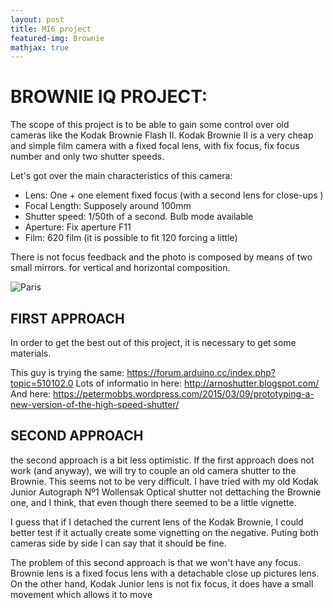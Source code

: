 ```yaml
---
layout: post
title: MI6 project
featured-img: Brownie
mathjax: true
---
```


# BROWNIE IQ PROJECT:

The scope of this project is to be able to gain some control over old cameras like the Kodak Brownie Flash II. Kodak Brownie II is a very cheap and simple film camera with a fixed focal lens, with fix focus, fix focus number and only two shutter speeds. 

Let's got over the main characteristics of this camera:

* Lens: One + one element fixed focus (with a second lens for close-ups )
* Focal Length: Supposely around 100mm
* Shutter speed: 1/50th of a second. Bulb mode available
* Aperture: Fix aperture F11
* Film: 620 film (it is possible to fit 120 forcing a little)

There is not focus feedback and the photo is composed by means of two small mirrors. for vertical and horizontal composition.

<img src="https://www.collection-appareils.fr/kodak/images/067.jpg
" alt="Paris" class="center">

## FIRST APPROACH

In order to get the best out of this project, it is necessary to get some materials.

This guy is trying the same:
https://forum.arduino.cc/index.php?topic=510102.0
Lots of informatio in here: http://arnoshutter.blogspot.com/
And here: https://petermobbs.wordpress.com/2015/03/09/prototyping-a-new-version-of-the-high-speed-shutter/

## SECOND APPROACH
the second approach is a bit less optimistic. If the first approach does not work (and anyway), we will try to couple an old camera shutter to the Brownie. This seems not to be very difficult. I have tried with my old Kodak Junior Autograph Nº1 Wollensak Optical shutter not dettaching the Brownie one, and I think, that even though there seemed to be a little vignette.

I guess that if I detached the current lens of the Kodak Brownie, I could better test if it actually create some vignetting on the negative. Puting both cameras side by side I can say that it should be fine.

The problem of this second approach is that we won't have any focus. Brownie lens is a fixed focus lens with a detachable close up pictures lens. On the other hand, Kodak Junior lens is not fix focus, it does have a small movement which allows it to move 